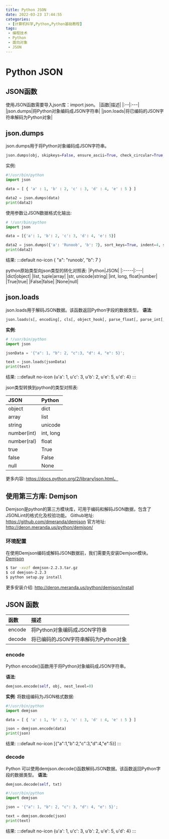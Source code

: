 ```yaml
---
title: Python JSON
date: 2022-03-23 17:44:55
categories:
 - [计算机科学,Python,Python基础教程]
tags: 
 - 编程技术
 - Python
 - 面向对象
 - JSON
---
```


# Python JSON

## JSON函数

使用JSON函数需要导入json库：import json。
|函数|描述|
|:--|:---|
|json.dumps|将Python对象编码成JSON字符串|
|json.loads|将已编码的JSON字符串解码为Python对象|

## json.dumps

json.dumps用于将Python对象编码成JSON字符串。
```python json.dumps
json.dumps(obj, skipkeys=False, ensure_ascii=True, check_circular=True, allow_nan=True, cls=None, indent=None, separators=None, encoding="utf-8", default=None, sort_keys=False, **kw)
```

实例:
```python 将数组编码为JSON格式数据
#!/usr/bin/python
import json

data = [ { 'a' : 1, 'b' : 2, 'c' : 3, 'd' : 4, 'e' : 5 } ]

data2 = json.dumps(data)
print(data2)
```
使用参数让JSON数据格式化输出:

```python
# !/usr/bin/python
import json

data = [{'a': 1, 'b': 2, 'c': 3, 'd': 4, 'e': 5}]

data2 = json.dumps({'a': 'Runoob', 'b': 7}, sort_keys=True, indent=4, separators=(',', ': '))
print(data2)
```
结果:
:::default no-icon
{
    "a": "runoob',
    "b": 7
}

python原始类型向json类型的转化对照表:
|Python|JSON|
|:-----|:---|
|dict|object|
|list, tuple|array|
|str, unicode|string|
|int, long, float|number|
|True|true|
|False|false|
|None|null|

## json.loads

json.loads用于解码JSON数据。该函数返回Python字段的数据类型。
**语法**:
```python
json.loads(s[, encoding[, cls[, object_hook[, parse_float[, parse_int[, parse_constant[, object_pairs_hook[, **kw]]]]]]]])
```

**实例**:
```python
# !/usr/bin/python
import json

jsonData = '{"a": 1, "b": 2, "c":3, "d": 4, "e": 5}';

text = json.loads(jsonData)
print(text)
```
结果:
:::default no-icon
{u'a': 1, u'c': 3, u'b': 2, u'e': 5, u'd': 4}
:::

json类型转换到python的类型对照表:

|JSON|Python|
|:---|:-----|
|object|dict|
|array|list|
|string|unicode|
|number(int)|int, long|
|number(ral)|float|
|true|True|
|false|False|
|null|None|

更多内容: https://docs.python.org/2/library/json.html。

## 使用第三方库: Demjson

Demjson是python的第三方模块库，可用于编码和解码JSON数据，包含了JSONLint的格式化及校验功能。
Github地址: https://github.com/dmeranda/demjson
官方地址: http://deron.meranda.us/python/demjson/

### 环境配置

在使用Demjson编码或解码JSON数据前，我们需要先安装Demjson模块。
[Demjson](http://deron.meranda.us/python/demjson/download)

```bash
$ tar -xvzf demjson-2.2.3.tar.gz
$ cd demjson-2.2.3
$ python setup.py install
```
更多安装介绍: http://deron.meranda.us/python/demjson/install

## JSON 函数

|函数|描述|
|:---|:---|
|encode|将Python对象编码成JSON字符串|
|decode|将已编码的JSON字符串解码为Python对象|

### encode

Python encode()函数用于将Python对象编码成JSON字符串。

**语法**:
```python
demjson.encode(self, obj, nest_level=0)
```
**实例**:
将数组编码为JSON格式数据:

```python
#!/usr/bin/python
import demjson

data = [ { 'a' : 1, 'b' : 2, 'c' : 3, 'd' : 4, 'e' : 5 } ]

json = demjson.encode(data)
print(json)
```
结果:
:::default no-icon
[{"a":1,"b":2,"c":3,"d":4,"e":5}]
:::

### decode

Python 可以使用demjson.decode()函数解码JSON数据。该函数返回Python字段的数据类型。
**语法**:
```python
demjson.decode(self, txt)
```
```python
#!/usr/bin/python
import demjson

json = '{"a": 1, "b": 2, "c": 3, "d": 4, "e": 5}';

text = demjson.decode(json)
print(text)
```
结果:
:::default no-icon
{u'a': 1, u'c': 3, u'b': 2, u'e': 5, u'd': 4}
:::



